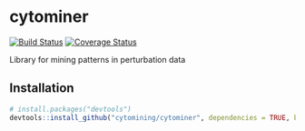 # cytominer
[![Build Status](https://travis-ci.org/cytomining/cytominer.png?branch=master)](https://travis-ci.org/cytomining/cytominer)
[![Coverage Status](https://img.shields.io/codecov/c/github/cytomining/cytominer/master.svg)](https://codecov.io/github/cytomining/cytominer?branch=master)

Library for mining patterns in perturbation data

## Installation

```R
# install.packages("devtools")
devtools::install_github("cytomining/cytominer", dependencies = TRUE, build_vignettes = TRUE)
```

